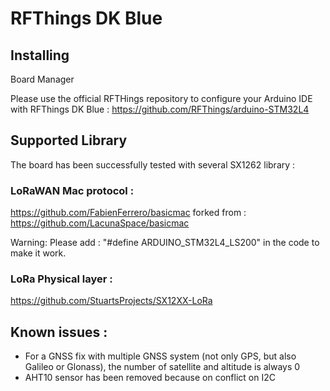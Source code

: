 # RFThings DK Blue




## Installing
Board Manager

Please use the official RFTHings repository to configure your Arduino IDE with RFThings DK Blue : https://github.com/RFThings/arduino-STM32L4

## Supported Library

The board has been successfully tested with several SX1262 library :

### LoRaWAN Mac protocol :
https://github.com/FabienFerrero/basicmac    forked from : https://github.com/LacunaSpace/basicmac

Warning: Please add : "#define ARDUINO_STM32L4_LS200" in the code to make it work.

### LoRa Physical layer :
https://github.com/StuartsProjects/SX12XX-LoRa


## Known issues :

* For a GNSS fix with multiple GNSS system (not only GPS, but also Galileo or Glonass), the number of satellite and altitude is always 0 
*  AHT10 sensor has been removed because on conflict on I2C

